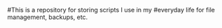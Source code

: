 #This is a repository for storing scripts I use in my #everyday life for file management, backups, etc. 